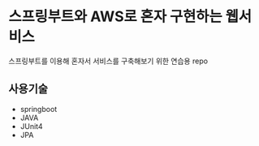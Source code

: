 # 스프링부트와 AWS로 혼자 구현하는 웹서비스       

스프링부트를 이용해 혼자서 서비스를 구축해보기 위한 연습용 repo

## 사용기술

- springboot
- JAVA
- JUnit4
- JPA



